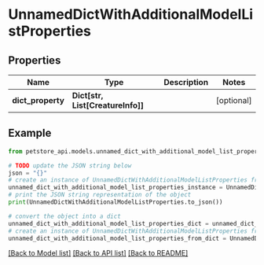 # UnnamedDictWithAdditionalModelListProperties


## Properties

Name | Type | Description | Notes
------------ | ------------- | ------------- | -------------
**dict_property** | **Dict[str, List[CreatureInfo]]** |  | [optional] 

## Example

```python
from petstore_api.models.unnamed_dict_with_additional_model_list_properties import UnnamedDictWithAdditionalModelListProperties

# TODO update the JSON string below
json = "{}"
# create an instance of UnnamedDictWithAdditionalModelListProperties from a JSON string
unnamed_dict_with_additional_model_list_properties_instance = UnnamedDictWithAdditionalModelListProperties.from_json(json)
# print the JSON string representation of the object
print(UnnamedDictWithAdditionalModelListProperties.to_json())

# convert the object into a dict
unnamed_dict_with_additional_model_list_properties_dict = unnamed_dict_with_additional_model_list_properties_instance.to_dict()
# create an instance of UnnamedDictWithAdditionalModelListProperties from a dict
unnamed_dict_with_additional_model_list_properties_from_dict = UnnamedDictWithAdditionalModelListProperties.from_dict(unnamed_dict_with_additional_model_list_properties_dict)
```
[[Back to Model list]](../README.md#documentation-for-models) [[Back to API list]](../README.md#documentation-for-api-endpoints) [[Back to README]](../README.md)


